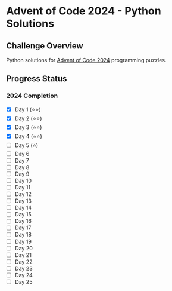 # Advent of Code 2024 - Python Solutions

## Challenge Overview
Python solutions for [Advent of Code 2024](https://adventofcode.com/2024) programming puzzles.

## Progress Status
### 2024 Completion
- [x] Day 1 (⭐⭐)
- [x] Day 2 (⭐⭐)
- [x] Day 3 (⭐⭐)
- [x] Day 4 (⭐⭐)
- [ ] Day 5 (⭐)
- [ ] Day 6
- [ ] Day 7
- [ ] Day 8
- [ ] Day 9
- [ ] Day 10
- [ ] Day 11
- [ ] Day 12
- [ ] Day 13
- [ ] Day 14
- [ ] Day 15
- [ ] Day 16
- [ ] Day 17
- [ ] Day 18
- [ ] Day 19
- [ ] Day 20
- [ ] Day 21
- [ ] Day 22
- [ ] Day 23
- [ ] Day 24
- [ ] Day 25
